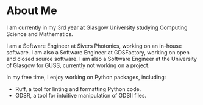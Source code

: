 # About Me

I am currently in my 3rd year at Glasgow University studying Computing Science and Mathematics.

I am a Software Engineer at Sivers Photonics, working on an in-house software.
I am also a Software Engineer at GDSFactory, working on open and closed source software.
I am also a Software Engineer at the University of Glasgow for GUSS, currently not working on a project.

In my free time, I enjoy working on Python packages, including:
- Ruff, a tool for linting and formatting Python code.
- GDSR, a tool for intuitive manipulation of GDSII files.
